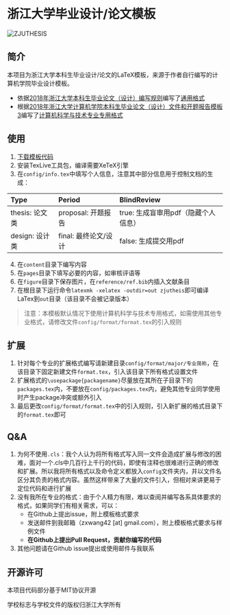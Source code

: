 # 浙江大学毕业设计/论文模板

![ZJUTHESIS](https://img.shields.io/badge/ZJUTHESIS-Template-blue.svg)

## 简介

本项目为浙江大学本科生毕业设计/论文的LaTeX模板，来源于作者自行编写的计算机学院毕业设计模板。

 - 依据[2018年浙江大学本科生毕业论文（设计）编写规则](http://bksy.zju.edu.cn/attachments/2018-01/01-1517384518-1149149.pdf)编写了[通用格式](config/format/general/format.tex)
 - 根据[2018年浙江大学计算机学院本科生毕业论文（设计）文件和开题报告模板3](http://cspo.zju.edu.cn/cspo_bks/content.php?id=8640)编写了[计算机科学与技术专业专用格式](config/format/major/cs/format.tex)

## 使用

1. [下载模板代码](https://github.com/TheNetAdmin/zjuthesis/releases)
2. 安装TexLive工具包，编译需要XeTeX引擎
3. 在`config/info.tex`中填写个人信息，注意其中部分信息用于控制文档的生成：

|Type|Period|BlindReview|
|:---|:-----|:----------|
|thesis: 论文类|proposal: 开题报告|true: 生成盲审用pdf（隐藏个人信息）|
|design: 设计类|final: 最终论文/设计|false: 生成提交用pdf|

4. 在`content`目录下编写内容
5. 在`pages`目录下填写必要的内容，如审核评语等
6. 在`figure`目录下保存图片，在`reference/ref.bib`内插入文献条目
7. 在根目录下运行命令`latexmk -xelatex -outdir=out zjutheis`即可编译LaTex到`out`目录（该目录不会被记录版本）

>注意：本模板默认情况下使用计算机科学与技术专用格式，如需使用其他专业格式，请修改文件`config/format/format.tex`的引入规则

## 扩展

1. 针对每个专业的扩展格式编写请新建目录`config/format/major/专业简称`，在该目录下固定新建文件`format.tex`，引入该目录下所有格式设置文件
2. 扩展格式的`\usepackage{packagename}`尽量放在其所在子目录下的`packages.tex`内，不要放在`config/packages.tex`内，避免其他专业同学使用时产生package冲突或额外引入
3. 最后更改`config/format/format.tex`中的引入规则，引入新扩展的格式目录下的`format.tex`即可

## Q&A

1. 为何不使用`.cls`：我个人认为将所有格式写入同一文件会造成扩展与修改的困难，面对一个.cls中几百行上千行的代码，即使有注释也很难进行正确的修改和扩展。所以我将所有格式以及命令定义都放入`config`文件夹内，并以文件名区分其负责的格式内容。虽然这样带来了大量的文件引入，但相对来讲更易于定位代码和进行扩展
2. 没有我所在专业的格式：由于个人精力有限，难以查阅并编写各系具体要求的格式，如果同学们有相关需求，可以：
    - 在Github上提出issue，附上模板格式要求
    - 发送邮件到我邮箱（zxwang42 [at] gmail.com），附上模板格式要求与样例文件
    - **在Github上提出Pull Request，贡献你编写的代码**
3. 其他问题请在Github issue提出或使用邮件与我联系

## 开源许可

本项目代码部分基于MIT协议开源

学校标志与学校文件的版权归浙江大学所有

